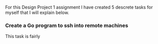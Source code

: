 For this Design Project 1 assignment I have created 5 descrete tasks for myself that I will explain below. 

### Create a Go program to ssh into remote machines

This task is fairly
